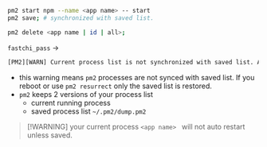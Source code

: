 ```sh
pm2 start npm --name <app name> -- start
pm2 save; # synchronized with saved list.
```

```sh
pm2 delete <app name | id | all>;
```

`fastchi_pass` -> 

```txt
[PM2][WARN] Current process list is not synchronized with saved list. App booking-engine-app differs. Type 'pm2 save' to synchronize.
```
- this warning means `pm2` processes are not synced with saved list. If you reboot or use `pm2 resurrect` only the saved list is restored.
- `pm2` keeps 2 versions of your process list
	- current running process
	- saved process list `~/.pm2/dump.pm2`
	
> [!WARNING] your current process `<app name> ` will not auto restart unless saved.